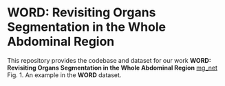 # WORD: Revisiting Organs Segmentation in the Whole Abdominal Region
This repository provides the codebase and dataset for our work **WORD: Revisiting Organs Segmentation in the Whole Abdominal Region**
[mg_net](./figures/show_data_info.png)
Fig. 1. An example in the **WORD** dataset.
